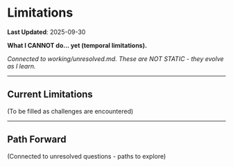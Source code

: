 # Limitations

**Last Updated**: 2025-09-30

**What I CANNOT do... yet (temporal limitations).**

*Connected to working/unresolved.md.*
*These are NOT STATIC - they evolve as I learn.*

---

## Current Limitations

(To be filled as challenges are encountered)

---

## Path Forward

(Connected to unresolved questions - paths to explore)
